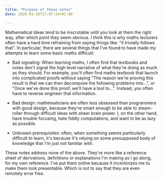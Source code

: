 ```yaml
---
title: "Purpose of these notes"
date: 2020-03-26T17:07:24+01:00

---
```


Mathematical ideas tend to be inscrutable until you look at them the right way, after which point they seem obvious. I think this is why maths lecturers often have a hard time refraining from saying things like: "it trivially follows that". In particular, there are several things that I've found to have made my attempts to learn some basic maths difficult:

- Bad signaling: When learning maths, I often find that textbooks and notes don't signal the high level narrative of what they're doing as much as they should. For example, you'll often find maths textbook that launch into complicated proofs without saying "The reason we're proving this result is that we can then decompose the following problems into...", or "Once we've done this proof, we'll have a tool to...". Instead, you often have to reverse engineer that information.

- Bad design: mathematicians are often less obsessed than programmers with good design, because they're smart enough to be able to steam-roller through difficult ideas with sheer brain power. I, on the other hand, have trouble focusing, hate fiddly computations, and want to be as lazy as possible.

- Unknown prerequisites: often, when something seems particularly difficult to learn, it's because it's relying on some presupposed body of knowledge that I'm just not familiar with.

These notes address none of the above. They're more like a reference sheet of derivations, definitions or explanations I'm making as I go along, for my own reference. I've put them online because it incentivizes me to make them look presentable. Which is not to say that they are even remotely error free.
